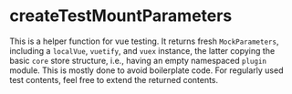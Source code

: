 # createTestMountParameters

This is a helper function for vue testing. It returns fresh `MockParameters`, including a `localVue`, `vuetify`, and `vuex` instance, the latter copying the basic `core` store structure, i.e., having an empty namespaced `plugin` module. 
This is mostly done to avoid boilerplate code. For regularly used test contents, feel free to extend the returned contents.
